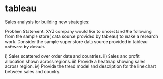 # tableau

Sales analysis for building new strategies:

Problem Statement:
XYZ company would like to understand the following from the sample store( data source provided by tableau) to make a research work. Consider the sample super store data source provided in tableau software by default. 

i)  Sales scattered over order date and countries.
ii) Sales and profit allocation shown across regions.
iii) Provide a heatmap showing sales across region.
iv) Provide the trend model and description for the line chart between sales and country.
